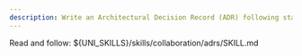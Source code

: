 ```yaml
---
description: Write an Architectural Decision Record (ADR) following standard conventions
---
```


Read and follow: ${UNI_SKILLS}/skills/collaboration/adrs/SKILL.md
